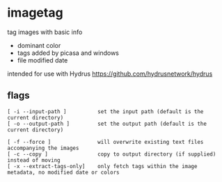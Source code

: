 # imagetag
tag images with basic info
  - dominant color
  - tags added by picasa and windows
  - file modified date
 
intended for use with Hydrus https://github.com/hydrusnetwork/hydrus

## flags
```
[ -i --input-path ]          set the input path (default is the current directory)
[ -o --output-path ]         set the output path (default is the current directory)

[ -f --force ]               will overwrite existing text files accompanying the images
[ -c --copy ]                copy to output directory (if supplied) instead of moving
[ -x --extract-tags-only]    only fetch tags within the image metadata, no modified date or colors
```
